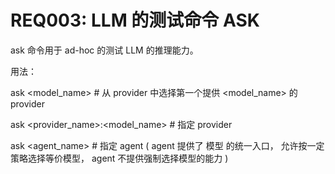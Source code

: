 # REQ003: LLM 的测试命令 ASK

ask 命令用于 ad-hoc 的测试 LLM 的推理能力。

用法：

ask <model_name> <prompt>  # 从 provider 中选择第一个提供 <model_name> 的 provider

ask <provider_name>:<model_name> <prompt>  # 指定 provider 

ask <agent_name> <prompt>  # 指定 agent ( agent 提供了 模型 的统一入口， 允许按一定策略选择等价模型， agent 不提供强制选择模型的能力 )




